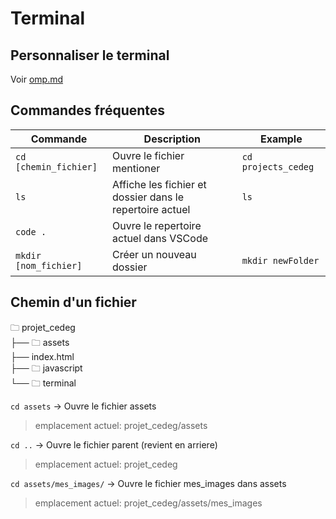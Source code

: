 # Terminal

## Personnaliser le terminal

Voir [omp.md](./omp.md)

## Commandes fréquentes

| Commande    	| Description                 	| Example       	|
|---------	    |-----------------------	|---------------	|
| `cd [chemin_fichier]` 	| Ouvre le fichier mentioner         | `cd projects_cedeg `          	|
| `ls`  	    | Affiche les fichier et dossier dans le repertoire actuel         	| `ls`         	
| `code .`  	    | Ouvre le repertoire actuel dans VSCode         	|        
| `mkdir [nom_fichier]`  	    | Créer un nouveau dossier          	|   `mkdir newFolder`


## Chemin d'un fichier

🗀 projet_cedeg<br>
├── 🗀 assets<br>
├── index.html<br>
├── 🗀 javascript<br>
└── 🗀 terminal<br>

`cd assets` -> Ouvre le fichier assets
> emplacement actuel: projet_cedeg/assets

`cd ..` -> Ouvre le fichier parent (revient en arriere)
> emplacement actuel: projet_cedeg

`cd assets/mes_images/` -> Ouvre le fichier mes_images dans assets
> emplacement actuel: projet_cedeg/assets/mes_images
